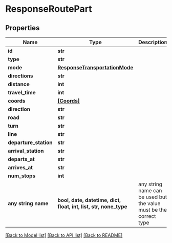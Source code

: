 # ResponseRoutePart


## Properties
Name | Type | Description | Notes
------------ | ------------- | ------------- | -------------
**id** | **str** |  | 
**type** | **str** |  | 
**mode** | [**ResponseTransportationMode**](ResponseTransportationMode.md) |  | 
**directions** | **str** |  | 
**distance** | **int** |  | 
**travel_time** | **int** |  | 
**coords** | [**[Coords]**](Coords.md) |  | 
**direction** | **str** |  | [optional] 
**road** | **str** |  | [optional] 
**turn** | **str** |  | [optional] 
**line** | **str** |  | [optional] 
**departure_station** | **str** |  | [optional] 
**arrival_station** | **str** |  | [optional] 
**departs_at** | **str** |  | [optional] 
**arrives_at** | **str** |  | [optional] 
**num_stops** | **int** |  | [optional] 
**any string name** | **bool, date, datetime, dict, float, int, list, str, none_type** | any string name can be used but the value must be the correct type | [optional]

[[Back to Model list]](../README.md#documentation-for-models) [[Back to API list]](../README.md#documentation-for-api-endpoints) [[Back to README]](../README.md)



